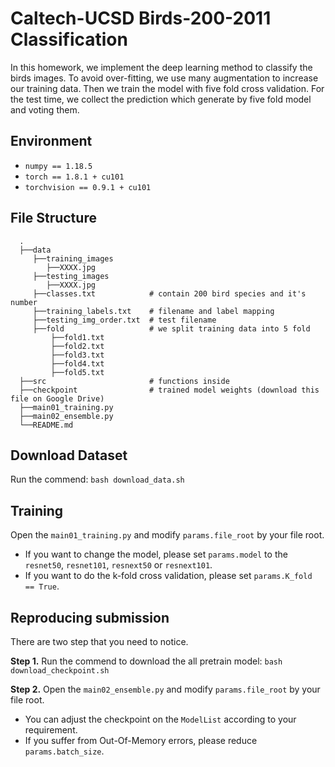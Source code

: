 # Caltech-UCSD Birds-200-2011 Classification

In this homework, we implement the deep learning method to classify the birds images.
To avoid over-fitting, we use many augmentation to increase our training data. Then
we train the model with five fold cross validation. For the test time, we collect the
prediction which generate by five fold model and voting them.


## Environment
- `numpy == 1.18.5`
- `torch == 1.8.1 + cu101`
- `torchvision == 0.9.1 + cu101`


## File Structure
      .
      ├──data
         ├──training_images
            ├──XXXX.jpg
         ├──testing_images
            ├──XXXX.jpg
         ├──classes.txt            # contain 200 bird species and it's number
         ├──training_labels.txt    # filename and label mapping
         ├──testing_img_order.txt  # test filename
         ├──fold                   # we split training data into 5 fold
             ├──fold1.txt
             ├──fold2.txt
             ├──fold3.txt
             ├──fold4.txt
             ├──fold5.txt
      ├──src                       # functions inside
      ├──checkpoint                # trained model weights (download this file on Google Drive)
      ├──main01_training.py
      ├──main02_ensemble.py
      └──README.md


## Download Dataset
Run the commend:
```bash download_data.sh```


## Training
Open the `main01_training.py` and modify `params.file_root` by your file root.
- If you want to change the model, please set `params.model` to the `resnet50`, `resnet101`, `resnext50` or `resnext101`.
- If you want to do the k-fold cross validation, please set `params.K_fold == True`.


## Reproducing submission
There are two step that you need to notice.  

**Step 1.**
Run the commend to download the all pretrain model:
```bash download_checkpoint.sh```

**Step 2.** 
Open the `main02_ensemble.py` and modify `params.file_root` by your file root.
- You can adjust the checkpoint on the `ModelList` according to your requirement. 
- If you suffer from Out-Of-Memory errors, please reduce `params.batch_size`.
